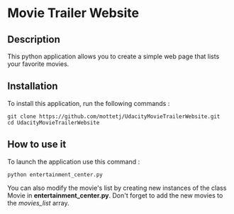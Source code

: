 # Movie Trailer Website
## Description
This python application allows you to create a simple web page that lists your favorite movies.

## Installation
To install this application, run the following commands :
```
git clone https://github.com/mottetj/UdacityMovieTrailerWebsite.git
cd UdacityMovieTrailerWebsite
```
## How to use it
To launch the application use this command :

`python entertainment_center.py`

You can also modify the movie's list by creating new instances of the class
Movie in **entertainment_center.py**. Don't forget to add the new movies to
the _movies_list_ array.
